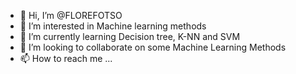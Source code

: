 - 👋 Hi, I’m @FLOREFOTSO
- 👀 I’m interested in Machine learning methods
- 🌱 I’m currently learning Decision tree, K-NN and SVM
- 💞️ I’m looking to collaborate on some Machine Learning Methods
- 📫 How to reach me ...

<!---
FLOREFOTSO/FLOREFOTSO is a ✨ special ✨ repository because its `README.md` (this file) appears on your GitHub profile.
You can click the Preview link to take a look at your changes.
--->
